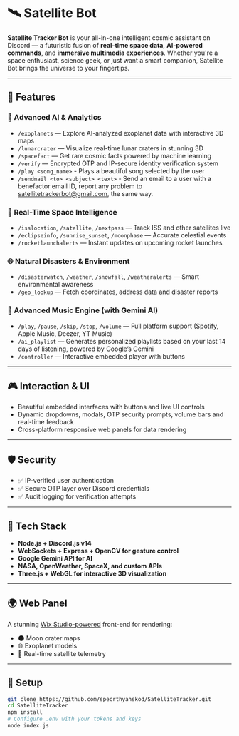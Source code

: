 # 🛰️ Satellite Bot

**Satellite Tracker Bot** is your all-in-one intelligent cosmic assistant on Discord — a futuristic fusion of **real-time space data**, **AI-powered commands**, and **immersive multimedia experiences**. Whether you're a space enthusiast, science geek, or just want a smart companion, Satellite Bot brings the universe to your fingertips.

---

## 🌌 Features

### 🧠 Advanced AI & Analytics
- `/exoplanets` — Explore AI-analyzed exoplanet data with interactive 3D maps
- `/lunarcrater` — Visualize real-time lunar craters in stunning 3D
- `/spacefact` — Get rare cosmic facts powered by machine learning
- `/verify` — Encrypted OTP and IP-secure identity verification system
- `/play <song_name>` - Plays a beautiful song selected by the user
- `/sendmail <to> <subject> <text>` - Send an email to a user with a benefactor email ID, report any problem to satellitetrackerbot@gmail.com, the same way.

### 🚀 Real-Time Space Intelligence
- `/isslocation`, `/satellite`, `/nextpass` — Track ISS and other satellites live
- `/eclipseinfo`, `/sunrise_sunset`, `/moonphase` — Accurate celestial events
- `/rocketlaunchalerts` — Instant updates on upcoming rocket launches

### 🌐 Natural Disasters & Environment
- `/disasterwatch`, `/weather`, `/snowfall`, `/weatheralerts` — Smart environmental awareness
- `/geo_lookup` — Fetch coordinates, address data and disaster reports

### 🎵 Advanced Music Engine (with Gemini AI)
- `/play`, `/pause`, `/skip`, `/stop`, `/volume` — Full platform support (Spotify, Apple Music, Deezer, YT Music)
- `/ai_playlist` — Generates personalized playlists based on your last 14 days of listening, powered by Google’s Gemini
- `/controller` — Interactive embedded player with buttons

---

## 🎮 Interaction & UI

- Beautiful embedded interfaces with buttons and live UI controls
- Dynamic dropdowns, modals, OTP security prompts, volume bars and real-time feedback
- Cross-platform responsive web panels for data rendering

---

## 🛡️ Security

- ✅ IP-verified user authentication
- ✅ Secure OTP layer over Discord credentials
- ✅ Audit logging for verification attempts

---

## 🔧 Tech Stack

- **Node.js + Discord.js v14**
- **WebSockets + Express + OpenCV for gesture control**
- **Google Gemini API for AI**
- **NASA, OpenWeather, SpaceX, and custom APIs**
- **Three.js + WebGL for interactive 3D visualization**

---

## 🌍 Web Panel

A stunning [Wix Studio-powered](https://www.wix.com/studio) front-end for rendering:
- 🌑 Moon crater maps
- 🌐 Exoplanet models
- 📡 Real-time satellite telemetry

---

## 📌 Setup

```bash
git clone https://github.com/specrthyahskod/SatelliteTracker.git
cd SatelliteTracker
npm install
# Configure .env with your tokens and keys
node index.js
